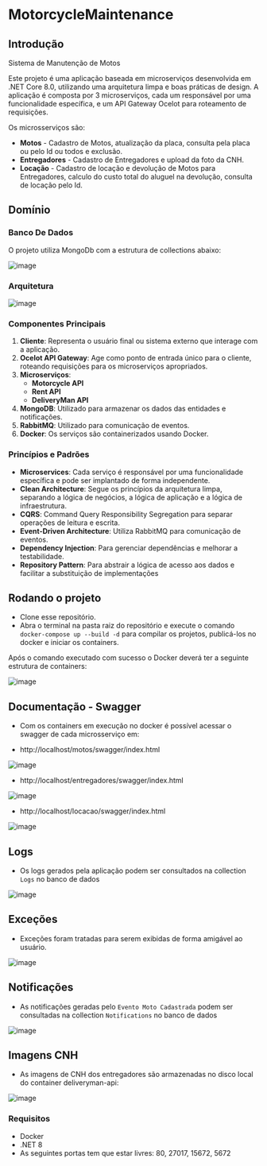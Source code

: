 
# MotorcycleMaintenance

## Introdução

Sistema de Manutenção de Motos 

Este projeto é uma aplicação baseada em microserviços desenvolvida em .NET Core 8.0, utilizando uma arquitetura limpa e boas práticas de design. A aplicação é composta por 3 microserviços, cada um responsável por uma funcionalidade específica, e um API Gateway Ocelot para roteamento de requisições.

Os microsserviços são:
- **Motos** - Cadastro de Motos, atualização da placa, consulta pela placa ou pelo Id ou todos e exclusão.
- **Entregadores** - Cadastro de Entregadores e upload da foto da CNH.
- **Locação** - Cadastro de locação e devolução de Motos para Entregadores, calculo do custo total do aluguel na devolução, consulta de locação pelo Id.

## Domínio

### Banco De Dados

O projeto utiliza MongoDb com a estrutura de collections abaixo:

![image](https://github.com/user-attachments/assets/f6d43f48-83eb-4f54-9c37-2cdb0831115e)

### Arquitetura

![image](https://github.com/user-attachments/assets/114413ec-5d8c-48d4-b0ed-a66b26497934)

### Componentes Principais

1. **Cliente**: Representa o usuário final ou sistema externo que interage com a aplicação.
2. **Ocelot API Gateway**: Age como ponto de entrada único para o cliente, roteando requisições para os microserviços apropriados.
3. **Microserviços**:
   - **Motorcycle API**
   - **Rent API**
   - **DeliveryMan API**
4. **MongoDB**: Utilizado para armazenar os dados das entidades e notificações.
5. **RabbitMQ**: Utilizado para comunicação de eventos.
6. **Docker**: Os serviços são containerizados usando Docker.

### Princípios e Padrões

- **Microservices**: Cada serviço é responsável por uma funcionalidade específica e pode ser implantado de forma independente.
- **Clean Architecture**: Segue os princípios da arquitetura limpa, separando a lógica de negócios, a lógica de aplicação e a lógica de infraestrutura.
- **CQRS**: Command Query Responsibility Segregation para separar operações de leitura e escrita.
- **Event-Driven Architecture**: Utiliza RabbitMQ para comunicação de eventos.
- **Dependency Injection**: Para gerenciar dependências e melhorar a testabilidade.
- **Repository Pattern**: Para abstrair a lógica de acesso aos dados e facilitar a substituição de implementações 

## Rodando o projeto

- Clone esse repositório.
- Abra o terminal na pasta raiz do repositório e execute o comando `docker-compose up --build -d` para compilar os projetos, publicá-los no docker e iniciar os containers.

Após o comando executado com sucesso o Docker deverá ter a seguinte estrutura de containers:

![image](https://github.com/user-attachments/assets/c88f06d2-7563-476e-9dfe-f24f57b99a68)

## Documentação - Swagger

- Com os containers em execução no docker é possível acessar o swagger de cada microsserviço em:

- http://localhost/motos/swagger/index.html

![image](https://github.com/user-attachments/assets/19acaca9-b9ee-49b5-b92d-486f73a73eb8)

- http://localhost/entregadores/swagger/index.html

![image](https://github.com/user-attachments/assets/bb9db49f-d913-47c0-a19a-e9c5eded9bdf)

- http://localhost/locacao/swagger/index.html

![image](https://github.com/user-attachments/assets/81a64e69-423f-40c4-a029-4e2d68d05a9c)

## Logs

- Os logs gerados pela aplicação podem ser consultados na collection `Logs` no banco de dados

![image](https://github.com/user-attachments/assets/c4c1d97f-973d-45cc-add5-dc955f2abede)

## Exceções

- Exceções foram tratadas para serem exibidas de forma amigável ao usuário.

![image](https://github.com/user-attachments/assets/4d0cedbc-3026-495e-939e-ce8150b581cd)

## Notificações

- As notificações geradas pelo `Evento Moto Cadastrada` podem ser consultadas na collection `Notifications` no banco de dados

![image](https://github.com/user-attachments/assets/448f145a-f3a5-47b4-b1a1-2b00043f4a86)

## Imagens CNH

- As imagens de CNH dos entregadores são armazenadas no disco local do container deliveryman-api:

![image](https://github.com/user-attachments/assets/02ff3381-f2a0-4797-b0b8-0592d9daddc2)

### Requisitos

- Docker
- .NET 8
- As seguintes portas tem que estar livres: 80, 27017, 15672, 5672
